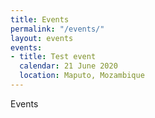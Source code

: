 ```yaml
---
title: Events
permalink: "/events/"
layout: events
events:
- title: Test event
  calendar: 21 June 2020
  location: Maputo, Mozambique
---
```


Events
